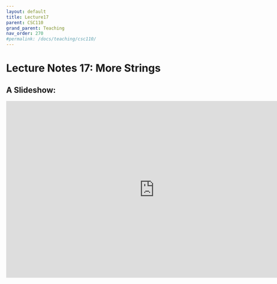 ```yaml
---
layout: default
title: Lecture17
parent: CSC110
grand_parent: Teaching
nav_order: 270
#permalink: /docs/teaching/csc110/
---  
```

  

Lecture Notes 17: More Strings
===========================================



A Slideshow:
---------------

<iframe src="https://docs.google.com/presentation/d/e/2PACX-1vQQhJTvrZcryEDMmp9MQiPPQtuNASy3DUe9H_O35CiOrvKe8oFYVLS7UAM2xRJBR7hb5dZPOm-hAq1o/embed?start=false&loop=false&delayms=60000" frameborder="0" width="800" height="479" allowfullscreen="true" mozallowfullscreen="true" webkitallowfullscreen="true"></iframe>
